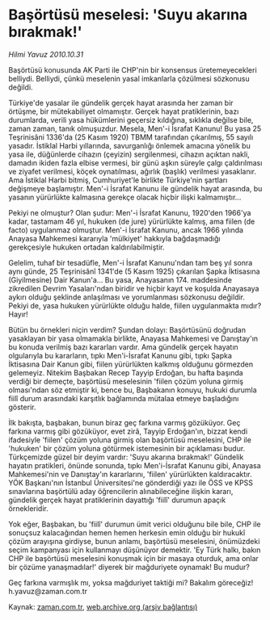 # Başörtüsü meselesi: 'Suyu akarına bırakmak!'

*Hilmi Yavuz 2010.10.31*

<td class="news-spot">
<p>Başörtüsü konusunda AK Parti ile CHP'nin bir konsensus üretemeyecekleri belliydi. Belliydi, çünkü meselenin yasal imkanlarla çözülmesi sözkonusu değildi.</p>
<p><p>Türkiye'de yasalar ile gündelik gerçek hayat arasında her zaman bir örtüşme, bir mütekabiliyet olmamıştır. Gerçek hayat pratiklerinin, bazı durumlarda, verili yasa hükümlerini geçersiz kıldığına, sıklıkla değilse bile, zaman zaman, tanık olmuşuzdur. Mesela, Men'-i İsrafat Kanunu! Bu yasa 25 Teşrinisâni 1336'da (25 Kasım 1920) TBMM tarafından çıkarılmış, 55 sayılı yasadır. İstiklal Harbi yıllarında, savurganlığı önlemek amacına yönelik bu yasa ile, düğünlerde cihazın (çeyizin) sergilenmesi, cihazın açıktan nakli, damadın ikiden fazla elbise vermesi, bir günü aşkın süreyle çalgı çaldırılması ve ziyafet verilmesi, köçek oynatılması, ağırlık (başlık) verilmesi yasaklanır. Ama İstiklal Harbi bitmiş, Cumhuriyet'le birlikte Türkiye'nin şartları değişmeye başlamıştır. Men'-i İsrafat Kanunu ile gündelik hayat arasında, bu yasanın yürürlükte kalmasına gerekçe olacak hiçbir ilişki kalmamıştır...
<p>Pekiyi ne olmuştur? Olan şudur: Men'-i İsrafat Kanunu, 1920'den 1966'ya kadar, tastamam 46 yıl, hukuken (de jure) yürürlükte kalmış, ama fiilen (de facto) uygulanmaz olmuştur. Men'-i İsrafat Kanunu, ancak 1966 yılında Anayasa Mahkemesi kararıyla 'mülkiyet' hakkıyla bağdaşmadığı gerekçesiyle hukuken ortadan kaldırılabilmiştir. 
<p> Gelelim, tuhaf bir tesadüfle, Men'-i İsrafat Kanunu'ndan tam beş yıl sonra aynı günde, 25 Teşrinisânî 1341'de (5 Kasım 1925) çıkarılan Şapka İktisasına (Giyilmesine) Dair Kanun'a... Bu yasa, Anayasanın 174. maddesinde zikredilen Devrim Yasaları'ndan biridir ve hiçbir kayıt ve koşulda Anayasaya aykırı olduğu şeklinde anlaşılması ve yorumlanması sözkonusu değildir. Pekiyi de, yasa hukuken yürürlükte olduğu halde, fiilen uygulanmakta mıdır? Hayır!
<p> Bütün bu örnekleri niçin verdim? Şundan dolayı: Başörtüsünü doğrudan yasaklayan bir yasa olmamakla birlikte, Anayasa Mahkemesi ve Danıştay'ın bu konuda verilmiş bazı kararları vardır. Ama gündelik gerçek hayatın olgularıyla bu kararların, tıpkı Men'i-İsrafat Kanunu gibi, tıpkı Şapka İktisasına Dair Kanun gibi, fiilen yürürlükten kalkmış olduğunu görmezden gelemeyiz. Nitekim Başbakan Recep Tayyip Erdoğan, bu hafta başında verdiği bir demeçte, başörtüsü meselesinin 'fiilen çözüm yoluna girmiş olması'ndan söz etmiştir ki, bence bu, Başbakanın konuyu, hukuki durumla fiilî durum arasındaki karşıtlık bağlamında mütalaa etmeye başladığını gösterir.
<p>İlk bakışta, başbakan, bunun biraz geç farkına varmış gözüküyor. Geç farkına varmış gibi gözüküyor, evet zirâ, Tayyip Erdoğan'ın, bizzat kendi ifadesiyle 'fiilen' çözüm yoluna girmiş olan başörtüsü meselesini, CHP ile 'hukuken' bir çözüm yoluna götürmek istemesinin bir açıklaması budur. Türkçemizde güzel bir deyim vardır: 'Suyu akarına bırakmak!' Gündelik hayatın pratikleri, önünde sonunda, tıpkı Men'i-İsrafat Kanunu gibi, Anayasa Mahkemesi'nin ve Danıştay'ın kararlarını, 'fiilen' yürürlükten kaldıracaktır. YÖK Başkanı'nın İstanbul Üniversitesi'ne gönderdiği yazı ile ÖSS ve KPSS sınavlarına başörtülü aday öğrencilerin alınabileceğine ilişkin kararı, gündelik gerçek hayat pratiklerinin dayattığı 'fiilî' durumun apaçık örnekleridir.
<p>Yok eğer, Başbakan, bu 'fiilî' durumun ümit verici olduğunu bile bile, CHP ile sonuçsuz kalacağından hemen hemen herkesin emin olduğu bir hukukî çözüm arayışına girdiyse, bunun anlamı, başörtüsü meselesini, önümüzdeki seçim kampanyası için kullanmayı düşünüyor demektir. 'Ey Türk halkı, bakın CHP ile başörtüsü meselesini konuşmak için bir masaya oturduk, ama onlar bir çözüme yanaşmadılar!' diyerek bir mağduriyete oynamak! Bu mudur?
<p> Geç farkına varmışlık mı, yoksa mağduriyet taktiği mi? Bakalım göreceğiz! h.yavuz@zaman.com.tr</p>
<a href="http://web.archive.org/web/20101130203923/mailto:h.yavuz@zaman.com.tr">
</a></p></p></p></p></p></p></p></td>

Kaynak: [zaman.com.tr](http://zaman.com.tr/yazar.do?yazino=1046979), [web.archive.org (arşiv bağlantısı)](http://web.archive.org/web/20101130203923/http://zaman.com.tr/yazar.do?yazino=1046979)
